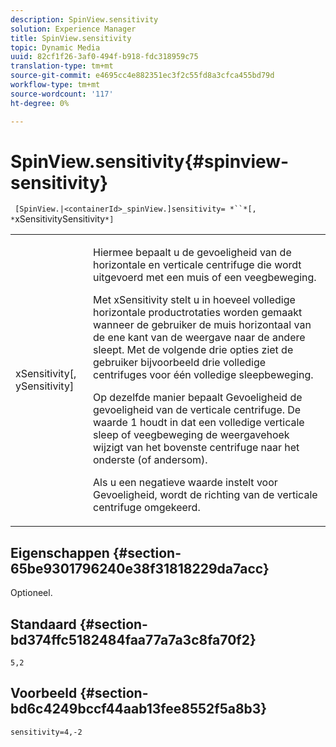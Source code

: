 ```yaml
---
description: SpinView.sensitivity
solution: Experience Manager
title: SpinView.sensitivity
topic: Dynamic Media
uuid: 82cf1f26-3af0-494f-b918-fdc318959c75
translation-type: tm+mt
source-git-commit: e4695cc4e882351ec3f2c55fd8a3cfca455bd79d
workflow-type: tm+mt
source-wordcount: '117'
ht-degree: 0%

---
```



# SpinView.sensitivity{#spinview-sensitivity}

` [SpinView.|<containerId>_spinView.]sensitivity= *``*[, *`xSensitivitySensitivity`*]`

<table id="table_18D47E7C6A2D4D68B94225CB621D5F7C"> 
 <tbody> 
  <tr> 
   <td colname="col1"> <p> <span class="codeph"><span class="varname"> xSensitivity</span>[,  <span class="varname"> ySensitivity</span>]</span> </p> </td> 
   <td colname="col2"> <p> Hiermee bepaalt u de gevoeligheid van de horizontale en verticale centrifuge die wordt uitgevoerd met een muis of een veegbeweging. </p> <p> <span class="codeph"> Met </span> xSensitivity stelt u in hoeveel volledige horizontale productrotaties worden gemaakt wanneer de gebruiker de muis horizontaal van de ene kant van de weergave naar de andere sleept. Met de volgende drie opties ziet de gebruiker bijvoorbeeld drie volledige centrifuges voor één volledige sleepbeweging. </p> <p>Op dezelfde manier bepaalt <span class="codeph"> Gevoeligheid</span> de gevoeligheid van de verticale centrifuge. De waarde 1 houdt in dat een volledige verticale sleep of veegbeweging de weergavehoek wijzigt van het bovenste centrifuge naar het onderste (of andersom). </p> <p>Als u een negatieve waarde instelt voor <span class="codeph"> Gevoeligheid</span>, wordt de richting van de verticale centrifuge omgekeerd. </p> </td> 
  </tr> 
 </tbody> 
</table>

## Eigenschappen {#section-65be9301796240e38f31818229da7acc}

Optioneel.

## Standaard {#section-bd374ffc5182484faa77a7a3c8fa70f2}

`5,2`

## Voorbeeld {#section-bd6c4249bccf44aab13fee8552f5a8b3}

`sensitivity=4,-2`
